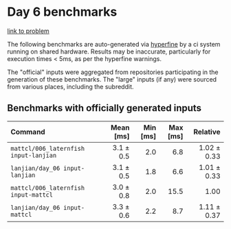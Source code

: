 # Day 6 benchmarks

[link to problem](http://adventofcode.com/2021/day/6)

The following benchmarks are auto-generated via [hyperfine](https://github.com/sharkdp/hyperfine) by a ci system running on shared hardware. Results may be inaccurate, particularly for execution times < 5ms, as per the hyperfine warnings.

The "official" inputs were aggregated from repositories participating in the generation of these benchmarks. The "large" inputs (if any) were sourced from various places, including the subreddit.

## Benchmarks with officially generated inputs
| Command | Mean [ms] | Min [ms] | Max [ms] | Relative |
|:---|---:|---:|---:|---:|
| `mattcl/006_laternfish input-lanjian` | 3.1 ± 0.5 | 2.0 | 6.8 | 1.02 ± 0.33 |
| `lanjian/day_06 input-lanjian` | 3.1 ± 0.5 | 1.8 | 6.6 | 1.01 ± 0.33 |
| `mattcl/006_laternfish input-mattcl` | 3.0 ± 0.8 | 2.0 | 15.5 | 1.00 |
| `lanjian/day_06 input-mattcl` | 3.3 ± 0.6 | 2.2 | 8.7 | 1.11 ± 0.37 |
